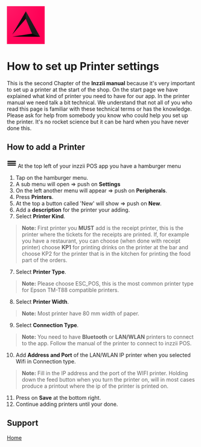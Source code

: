 <img src="../Assets/Pictures/play_store_512.png" alt="inzzii logo" width="100"/>

# How to set up Printer settings
This is the second Chapter of the **Inzzii manual** because it's very important to set up a printer at the start of the shop. On the start page we have explained what kind of printer you need to have for our app.
In the printer manual we need talk a bit technical. We understand that not all of you who read this page is familiar with these technical terms or has the knowledge. Please ask for help from somebody you know who could help you set up the printer. It's no rocket science but it can be hard when you have never done this.

## How to add a Printer

<img src="../Assets/Pictures/Hmenu.png" alt="hamburgermenu" width="25" height="25"/> At the top left of your inzzii POS app you have a hamburger menu 
1. Tap on the hamburger menu.
2. A sub menu will open => push on **Settings**
3. On the left another menu will appear => push on **Peripherals**. 
4. Press **Printers**.
5. At the top a button called 'New' will show => push on **New**.
5. Add a **description** for the printer your adding.
6. Select **Printer Kind**.
> **Note:**  First printer you **MUST** add is the receipt printer, this is the printer where the tickets for the receipts are printed. If, for example you have a restaurant, you can choose (when done with receipt printer) choose **KP1** for printing drinks on the printer at the bar and choose KP2 for the printer that is in the kitchen for printing the food part of the orders.
7. Select **Printer Type**. 
> **Note:**  Please choose ESC_POS, this is the most common printer type for Epson TM-T88 compatible printers.
8. Select **Printer Width**.
> **Note:**  Most printer have 80 mm width of paper.
9. Select **Connection Type**.
> **Note:** You need to have **Bluetooth** or **LAN/WLAN** printers to connect to the app. Follow the manual of the printer to connect to inzzii POS.
10. Add **Address and Port** of the LAN/WLAN IP printer when you selected Wifi in Connection type. 
> **Note:**  Fill in the IP address and the port of the WIFI printer. Holding down the feed button when you turn the printer on, will in most cases produce a printout where the ip of the printer is printed on.
11. Press on **Save** at the bottom right.
12. Continue adding printers until your done. 


## Support
[Home](../index.md)
